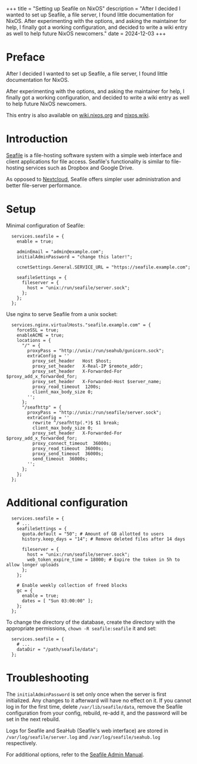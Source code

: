 +++
title = "Setting up Seafile on NixOS"
description = "After I decided I wanted to set up Seafile, a file server, I found little documentation for NixOS. After experimenting with the options, and asking the maintainer for help, I finally got a working configuration, and decided to write a wiki entry as well to help future NixOS newcomers."
date = 2024-12-03
+++

# Preface
After I decided I wanted to set up Seafile, a file server, I found little
documentation for NixOS.

After experimenting with the options, and asking the maintainer for help, I
finally got a working configuration, and decided to write a wiki entry as well
to help future NixOS newcomers.

This entry is also available on
[wiki.nixos.org](https://wiki.nixos.org/wiki/Seafile) and
[nixos.wiki](https://nixos.wiki/wiki/Seafile).

# Introduction

[Seafile](https://www.seafile.com/) is a file-hosting software
system with a simple web interface and client applications for file
access. Seafile's functionality is similar to file-hosting services
such as Dropbox and Google Drive.

As opposed to [Nextcloud](https://nextcloud.com/), Seafile offers simpler
user administration and better file-server performance.

# Setup
Minimal configuration of Seafile:
```nix, copy
  services.seafile = {
    enable = true;

    adminEmail = "admin@example.com";
    initialAdminPassword = "change this later!";

    ccnetSettings.General.SERVICE_URL = "https://seafile.example.com";

    seafileSettings = {
      fileserver = {
        host = "unix:/run/seafile/server.sock";
      };
    };
  };
```

Use nginx to serve Seafile from a unix socket:
```nix, copy
  services.nginx.virtualHosts."seafile.example.com" = {
    forceSSL = true;
    enableACME = true;
    locations = {
      "/" = {
        proxyPass = "http://unix:/run/seahub/gunicorn.sock";
        extraConfig = ''
          proxy_set_header   Host $host;
          proxy_set_header   X-Real-IP $remote_addr;
          proxy_set_header   X-Forwarded-For $proxy_add_x_forwarded_for;
          proxy_set_header   X-Forwarded-Host $server_name;
          proxy_read_timeout  1200s;
          client_max_body_size 0;
        '';
      };
      "/seafhttp" = {
        proxyPass = "http://unix:/run/seafile/server.sock";
        extraConfig = ''
          rewrite ^/seafhttp(.*)$ $1 break;
          client_max_body_size 0;
          proxy_set_header   X-Forwarded-For $proxy_add_x_forwarded_for;
          proxy_connect_timeout  36000s;
          proxy_read_timeout  36000s;
          proxy_send_timeout  36000s;
          send_timeout  36000s;
        '';
      };
    };
  };
```

# Additional configuration
```nix, copy
  services.seafile = {
    # ...
    seafileSettings = {
      quota.default = "50"; # Amount of GB allotted to users
      history.keep_days = "14"; # Remove deleted files after 14 days

      fileserver = {
        host = "unix:/run/seafile/server.sock";
        web_token_expire_time = 18000; # Expire the token in 5h to allow longer uploads
      };
    };

    # Enable weekly collection of freed blocks
    gc = {
      enable = true;
      dates = [ "Sun 03:00:00" ];
    };
  };
```

To change the directory of the database, create the directory with the
appropriate permissions, `chown -R seafile:seafile` it and set:
```nix, copy
  services.seafile = {
    # ...
    dataDir = "/path/seafile/data";
  };
```

# Troubleshooting
The `initialAdminPassword` is set only once when the server is first
initialized. Any changes to it afterward will have no effect on it. If
you cannot log in for the first time, delete `/var/lib/seafile/data`,
remove the Seafile configuration from your config, rebuild, re-add it,
and the password will be set in the next rebuild.

Logs for Seafile and SeaHub (Seafile's web interface) are stored
in `/var/log/seafile/server.log` and `/var/log/seafile/seahub.log` respectively.

For additional options, refer to the [Seafile Admin
Manual](https://manual.seafile.com/13.0/config/).

